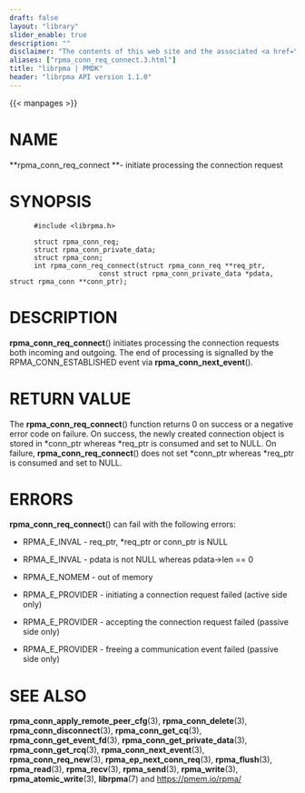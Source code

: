 ```yaml
---
draft: false
layout: "library"
slider_enable: true
description: ""
disclaimer: "The contents of this web site and the associated <a href=\"https://github.com/pmem\">GitHub repositories</a> are BSD-licensed open source."
aliases: ["rpma_conn_req_connect.3.html"]
title: "librpma | PMDK"
header: "librpma API version 1.1.0"
---
```

{{< manpages >}}

[comment]: <> (SPDX-License-Identifier: BSD-3-Clause)
[comment]: <> (Copyright 2020-2022, Intel Corporation)

# NAME

**rpma_conn_req_connect **- initiate processing the connection request

# SYNOPSIS

          #include <librpma.h>

          struct rpma_conn_req;
          struct rpma_conn_private_data;
          struct rpma_conn;
          int rpma_conn_req_connect(struct rpma_conn_req **req_ptr,
                          const struct rpma_conn_private_data *pdata, struct rpma_conn **conn_ptr);

# DESCRIPTION

**rpma_conn_req_connect**() initiates processing the connection requests
both incoming and outgoing. The end of processing is signalled by the
RPMA_CONN_ESTABLISHED event via **rpma_conn_next_event**().

# RETURN VALUE

The **rpma_conn_req_connect**() function returns 0 on success or a
negative error code on failure. On success, the newly created connection
object is stored in \*conn_ptr whereas \*req_ptr is consumed and set to
NULL. On failure, **rpma_conn_req_connect**() does not set \*conn_ptr
whereas \*req_ptr is consumed and set to NULL.

# ERRORS

**rpma_conn_req_connect**() can fail with the following errors:

-   RPMA_E\_INVAL - req_ptr, \*req_ptr or conn_ptr is NULL

-   RPMA_E\_INVAL - pdata is not NULL whereas pdata-\>len == 0

-   RPMA_E\_NOMEM - out of memory

-   RPMA_E\_PROVIDER - initiating a connection request failed (active
    side only)

-   RPMA_E\_PROVIDER - accepting the connection request failed (passive
    side only)

-   RPMA_E\_PROVIDER - freeing a communication event failed (passive
    side only)

# SEE ALSO

**rpma_conn_apply_remote_peer_cfg**(3), **rpma_conn_delete**(3),
**rpma_conn_disconnect**(3), **rpma_conn_get_cq**(3),
**rpma_conn_get_event_fd**(3), **rpma_conn_get_private_data**(3),
**rpma_conn_get_rcq**(3), **rpma_conn_next_event**(3),
**rpma_conn_req_new**(3), **rpma_ep_next_conn_req**(3),
**rpma_flush**(3), **rpma_read**(3), **rpma_recv**(3), **rpma_send**(3),
**rpma_write**(3), **rpma_atomic_write**(3), **librpma**(7) and
https://pmem.io/rpma/
